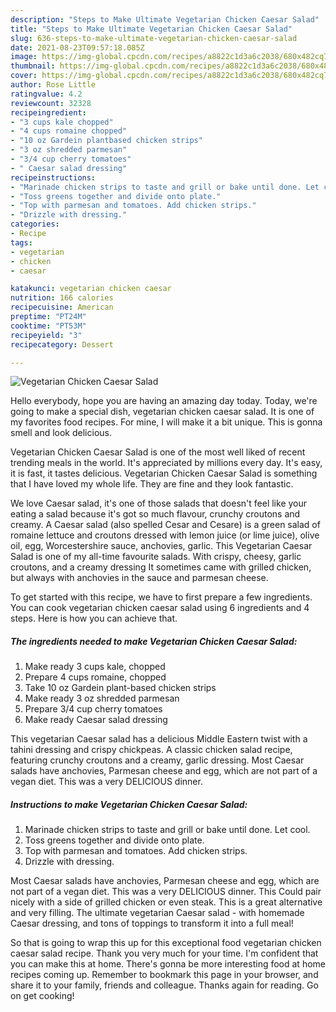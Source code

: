 ```yaml
---
description: "Steps to Make Ultimate Vegetarian Chicken Caesar Salad"
title: "Steps to Make Ultimate Vegetarian Chicken Caesar Salad"
slug: 636-steps-to-make-ultimate-vegetarian-chicken-caesar-salad
date: 2021-08-23T09:57:18.085Z
image: https://img-global.cpcdn.com/recipes/a8822c1d3a6c2038/680x482cq70/vegetarian-chicken-caesar-salad-recipe-main-photo.jpg
thumbnail: https://img-global.cpcdn.com/recipes/a8822c1d3a6c2038/680x482cq70/vegetarian-chicken-caesar-salad-recipe-main-photo.jpg
cover: https://img-global.cpcdn.com/recipes/a8822c1d3a6c2038/680x482cq70/vegetarian-chicken-caesar-salad-recipe-main-photo.jpg
author: Rose Little
ratingvalue: 4.2
reviewcount: 32328
recipeingredient:
- "3 cups kale chopped"
- "4 cups romaine chopped"
- "10 oz Gardein plantbased chicken strips"
- "3 oz shredded parmesan"
- "3/4 cup cherry tomatoes"
- " Caesar salad dressing"
recipeinstructions:
- "Marinade chicken strips to taste and grill or bake until done. Let cool."
- "Toss greens together and divide onto plate."
- "Top with parmesan and tomatoes. Add chicken strips."
- "Drizzle with dressing."
categories:
- Recipe
tags:
- vegetarian
- chicken
- caesar

katakunci: vegetarian chicken caesar 
nutrition: 166 calories
recipecuisine: American
preptime: "PT24M"
cooktime: "PT53M"
recipeyield: "3"
recipecategory: Dessert

---
```



![Vegetarian Chicken Caesar Salad](https://img-global.cpcdn.com/recipes/a8822c1d3a6c2038/680x482cq70/vegetarian-chicken-caesar-salad-recipe-main-photo.jpg)

Hello everybody, hope you are having an amazing day today. Today, we're going to make a special dish, vegetarian chicken caesar salad. It is one of my favorites food recipes. For mine, I will make it a bit unique. This is gonna smell and look delicious.

Vegetarian Chicken Caesar Salad is one of the most well liked of recent trending meals in the world. It's appreciated by millions every day. It's easy, it is fast, it tastes delicious. Vegetarian Chicken Caesar Salad is something that I have loved my whole life. They are fine and they look fantastic.

We love Caesar salad, it&#39;s one of those salads that doesn&#39;t feel like your eating a salad because it&#39;s got so much flavour, crunchy croutons and creamy. A Caesar salad (also spelled Cesar and Cesare) is a green salad of romaine lettuce and croutons dressed with lemon juice (or lime juice), olive oil, egg, Worcestershire sauce, anchovies, garlic. This Vegetarian Caesar Salad is one of my all-time favourite salads. With crispy, cheesy, garlic croutons, and a creamy dressing It sometimes came with grilled chicken, but always with anchovies in the sauce and parmesan cheese.


To get started with this recipe, we have to first prepare a few ingredients. You can cook vegetarian chicken caesar salad using 6 ingredients and 4 steps. Here is how you can achieve that.

<!--inarticleads1-->

##### The ingredients needed to make Vegetarian Chicken Caesar Salad:

1. Make ready 3 cups kale, chopped
1. Prepare 4 cups romaine, chopped
1. Take 10 oz Gardein plant-based chicken strips
1. Make ready 3 oz shredded parmesan
1. Prepare 3/4 cup cherry tomatoes
1. Make ready  Caesar salad dressing


This vegetarian Caesar salad has a delicious Middle Eastern twist with a tahini dressing and crispy chickpeas. A classic chicken salad recipe, featuring crunchy croutons and a creamy, garlic dressing. Most Caesar salads have anchovies, Parmesan cheese and egg, which are not part of a vegan diet. This was a very DELICIOUS dinner. 

<!--inarticleads2-->

##### Instructions to make Vegetarian Chicken Caesar Salad:

1. Marinade chicken strips to taste and grill or bake until done. Let cool.
1. Toss greens together and divide onto plate.
1. Top with parmesan and tomatoes. Add chicken strips.
1. Drizzle with dressing.


Most Caesar salads have anchovies, Parmesan cheese and egg, which are not part of a vegan diet. This was a very DELICIOUS dinner. This Could pair nicely with a side of grilled chicken or even steak. This is a great alternative and very filling. The ultimate vegetarian Caesar salad - with homemade Caesar dressing, and tons of toppings to transform it into a full meal! 

So that is going to wrap this up for this exceptional food vegetarian chicken caesar salad recipe. Thank you very much for your time. I'm confident that you can make this at home. There's gonna be more interesting food at home recipes coming up. Remember to bookmark this page in your browser, and share it to your family, friends and colleague. Thanks again for reading. Go on get cooking!
